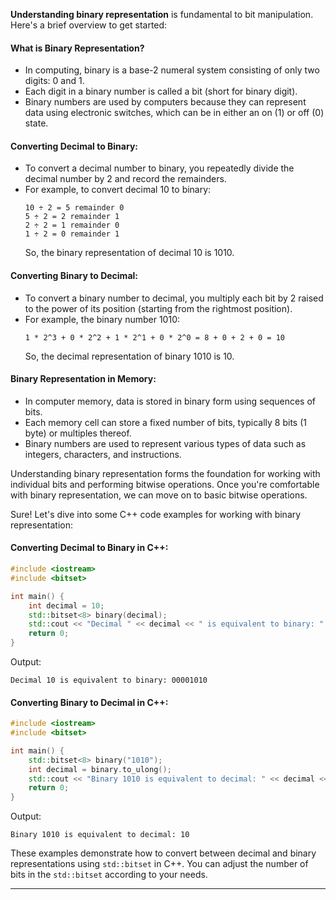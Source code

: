 **Understanding binary representation** is fundamental to bit manipulation. Here's a brief overview to get started:

#### What is Binary Representation?
- In computing, binary is a base-2 numeral system consisting of only two digits: 0 and 1.
- Each digit in a binary number is called a bit (short for binary digit).
- Binary numbers are used by computers because they can represent data using electronic switches, which can be in either an on (1) or off (0) state.

#### Converting Decimal to Binary:
- To convert a decimal number to binary, you repeatedly divide the decimal number by 2 and record the remainders.
- For example, to convert decimal 10 to binary:
  ```
  10 ÷ 2 = 5 remainder 0
  5 ÷ 2 = 2 remainder 1
  2 ÷ 2 = 1 remainder 0
  1 ÷ 2 = 0 remainder 1
  ```
  So, the binary representation of decimal 10 is 1010.

#### Converting Binary to Decimal:
- To convert a binary number to decimal, you multiply each bit by 2 raised to the power of its position (starting from the rightmost position).
- For example, the binary number 1010:
  ```
  1 * 2^3 + 0 * 2^2 + 1 * 2^1 + 0 * 2^0 = 8 + 0 + 2 + 0 = 10
  ```
  So, the decimal representation of binary 1010 is 10.

#### Binary Representation in Memory:
- In computer memory, data is stored in binary form using sequences of bits.
- Each memory cell can store a fixed number of bits, typically 8 bits (1 byte) or multiples thereof.
- Binary numbers are used to represent various types of data such as integers, characters, and instructions.

Understanding binary representation forms the foundation for working with individual bits and performing bitwise operations. Once you're comfortable with binary representation, we can move on to basic bitwise operations.

Sure! Let's dive into some C++ code examples for working with binary representation:

#### Converting Decimal to Binary in C++:
```cpp
#include <iostream>
#include <bitset>

int main() {
    int decimal = 10;
    std::bitset<8> binary(decimal);
    std::cout << "Decimal " << decimal << " is equivalent to binary: " << binary << std::endl;
    return 0;
}
```
Output:
```
Decimal 10 is equivalent to binary: 00001010
```

#### Converting Binary to Decimal in C++:
```cpp
#include <iostream>
#include <bitset>

int main() {
    std::bitset<8> binary("1010");
    int decimal = binary.to_ulong();
    std::cout << "Binary 1010 is equivalent to decimal: " << decimal << std::endl;
    return 0;
}
```
Output:
```
Binary 1010 is equivalent to decimal: 10
```

These examples demonstrate how to convert between decimal and binary representations using `std::bitset` in C++. You can adjust the number of bits in the `std::bitset` according to your needs.

---